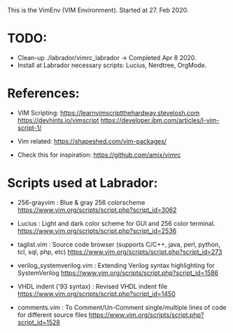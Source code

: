 This is the VimEnv (VIM Environment).
Started at 27. Feb 2020.

TODO:
=====
* Clean-up ./labrador/vimrc_labrador -> Completed Apr 8 2020.
* Install at Labrador necessary scripts:
    Lucius, Nerdtree, OrgMode.

References:
===========
* VIM Scripting:
  <https://learnvimscriptthehardway.stevelosh.com>
  <https://devhints.io/vimscript>
  <https://developer.ibm.com/articles/l-vim-script-1/>

* Vim related:
  <https://shapeshed.com/vim-packages/>
* Check this for inspiration:
    <https://github.com/amix/vimrc>

Scripts used at Labrador:
=========================
 * 256-grayvim : Blue & gray 256 colorscheme
    <https://www.vim.org/scripts/script.php?script_id=3062>

 * Lucius : Light and dark color scheme for GUI and 256 color terminal.
    <https://www.vim.org/scripts/script.php?script_id=2536>

 * taglist.vim : Source code browser (supports C/C++, java, perl, python, tcl, sql, php, etc)
    <https://www.vim.org/scripts/script.php?script_id=273>

 * verilog_systemverilog.vim : Extending Verilog syntax highlighting for SystemVerilog
    <https://www.vim.org/scripts/script.php?script_id=1586>

 * VHDL indent ('93 syntax) : Revised VHDL indent file
    <https://www.vim.org/scripts/script.php?script_id=1450>

 * comments.vim : To Comment/Un-Comment single/multiple lines of code for different source files
    <https://www.vim.org/scripts/script.php?script_id=1528>

